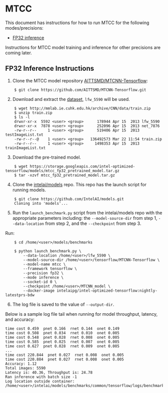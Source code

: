 # MTCC

This document has instructions for how to run MTCC for the
following modes/precisions:
* [FP32 inference](#fp32-inference-instructions)

Instructions for MTCC model training and inference for other precisions are coming later.

## FP32 Inference Instructions

1. Clone the MTCC model repository [AITTSMD/MTCNN-Tensorflow](https://github.com/AITTSMD/MTCNN-Tensorflow):
```
    $ git clone https://github.com/AITTSMD/MTCNN-Tensorflow.git
```

2. Download and extract the [dataset](http://mmlab.ie.cuhk.edu.hk/archive/CNN/data/train.zip), `lfw_5590` will be used. 
```
    $ wget http://mmlab.ie.cuhk.edu.hk/archive/CNN/data/train.zip
    $ unzip train.zip
    $ ls -l
    drwxr-xr-x  5592 <user> <group>      178944 Apr 15  2013 lfw_5590
    drwxr-xr-x  7878 <user> <group>      252096 Apr 15  2013 net_7876
    -rw-r--r--     1 <user> <group>      519406 Apr 15  2013 testImageList.txt
    -rw-r--r--@    1 <user> <group>   136492573 Mar 22 11:54 train.zip
    -rw-r--r--     1 <user> <group>     1498353 Apr 15  2013 trainImageList.txt
```

3. Download the pre-trained model.
```
    $ wget https://storage.googleapis.com/intel-optimized-tensorflow/models/mtcc_fp32_pretrained_model.tar.gz
    $ tar -xzvf mtcc_fp32_pretrained_model.tar.gz
```

4. Clone the [intelai/models](https://github.com/intelai/models) repo.
This repo has the launch script for running models.

```
    $ git clone https://github.com/IntelAI/models.git
    Cloning into 'models'...
```

5. Run the `launch_benchmark.py` script from the intelai/models repo with the appropriate parameters including: the `--model-source-dir` from step 1, `--data-location` from step 2,
and the `--checkpoint` from step 3.

Run:
```
    $ cd /home/<user>/models/benchmarks
    
    $ python launch_benchmark.py \
        --data-location /home/<user>/lfw_5590 \
        --model-source-dir /home/<user>/tensorflow/MTCNN-Tensorflow \
        --model-name mtcc \
        --framework tensorflow \
        --precision fp32 \
        --mode inference \
        --socket-id 0 \
        --checkpoint /home/<user>/MTCNN_model \
        --docker-image intelaipg/intel-optimized-tensorflow:nightly-latestprs-bdw
```

6. The log file is saved to the value of `--output-dir`.

Below is a sample log file tail when running for model throughput, latency, and accuracy:

```
time cost 0.459  pnet 0.166  rnet 0.144  onet 0.149
time cost 0.508  pnet 0.034  rnet 0.010  onet 0.005
time cost 0.548  pnet 0.028  rnet 0.008  onet 0.005
time cost 0.585  pnet 0.025  rnet 0.007  onet 0.005
time cost 0.627  pnet 0.028  rnet 0.009  onet 0.005
...
time cost 220.844  pnet 0.027  rnet 0.008  onet 0.005
time cost 220.884  pnet 0.027  rnet 0.008  onet 0.005
Accuracy: 1.12
Total images: 5590
Latency is: 40.36, Throughput is: 24.78
Ran inference with batch size -1
Log location outside container: /home/<user>/intelai/models/benchmarks/common/tensorflow/logs/benchmark_mtcc_inference_fp32_20190322_221543.log
```